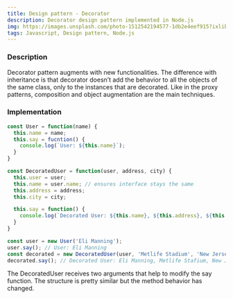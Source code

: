 ```yaml
---
title: Design pattern - Decorator
description: Decorator design pattern implemented in Node.js
img: https://images.unsplash.com/photo-1512542194577-1db2e4eef915?ixlib=rb-1.2.1&ixid=MXwxMjA3fDB8MHxzZWFyY2h8Nnx8ZGVjb3JhdGlvbnxlbnwwfHwwfA%3D%3D&auto=format&fit=crop&w=900&q=60
tags: Javascript, Design pattern, Node.js
---
```


### Description

Decorator pattern augments with new functionalities. The difference with inheritance is that decorator doesn’t add the behavior to all the objects of the same class, only to the instances that are decorated. Like in the proxy patterns, composition and object augmentation are the main techniques.

### Implementation

```javascript
const User = function(name) {
  this.name = name;
  this.say = fucntion() {
    console.log(`User: ${this.name}`);
  }
}

const DecoratedUser = function(user, address, city) {
  this.user = user;
  this.name = user.name; // ensures interface stays the same
  this.address = address;
  this.city = city;

  this.say = function() {
    console.log(`Decorated User: ${this.name}, ${this.address}, ${this.city}`)
  }
}

const user = new User('Eli Manning');
user.say(); // User: Eli Manning
const decorated = new DecoratedUser(user, 'Metlife Stadium', 'New Jersey');
decorated.say(); // Decorated User: Eli Manning, Metlife Stafium, New Jersey
```

The DecoratedUser receives two arguments that help to modify the say function. The structure is pretty similar but the method behavior has changed.
